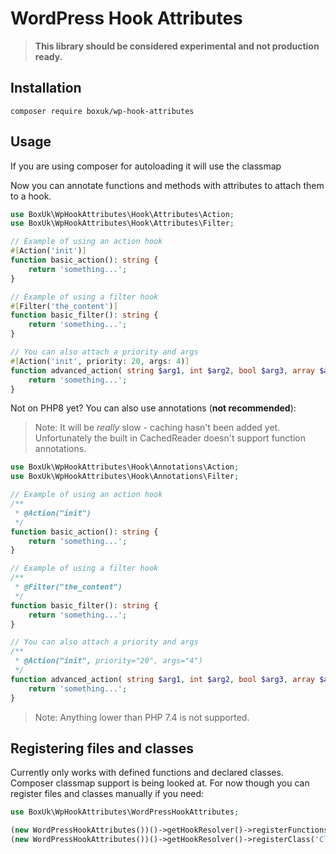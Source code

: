 # WordPress Hook Attributes

> **This library should be considered experimental and not production ready.**

## Installation

`composer require boxuk/wp-hook-attributes`

## Usage

If you are using composer for autoloading it will use the classmap 

Now you can annotate functions and methods with attributes to attach them to a hook.

```php
use BoxUk\WpHookAttributes\Hook\Attributes\Action;
use BoxUk\WpHookAttributes\Hook\Attributes\Filter;

// Example of using an action hook
#[Action('init')]
function basic_action(): string {
    return 'something...';
}

// Example of using a filter hook
#[Filter('the_content')]
function basic_filter(): string {
    return 'something...';
}

// You can also attach a priority and args
#[Action('init', priority: 20, args: 4)]
function advanced_action( string $arg1, int $arg2, bool $arg3, array $arg4 ): string
    return 'something...';
}
```

Not on PHP8 yet? You can also use annotations (**not recommended**):

> Note: It will be _really_ slow - caching hasn't been added yet. Unfortunately the built in CachedReader doesn't support function annotations.

```php
use BoxUk\WpHookAttributes\Hook\Annotations\Action;
use BoxUk\WpHookAttributes\Hook\Annotations\Filter;

// Example of using an action hook
/**
 * @Action("init")
 */
function basic_action(): string {
    return 'something...';
}

// Example of using a filter hook
/**
 * @Filter("the_content") 
 */
function basic_filter(): string {
    return 'something...';
}

// You can also attach a priority and args
/**
 * @Action("init", priority="20", args="4")
 */
function advanced_action( string $arg1, int $arg2, bool $arg3, array $arg4 ): string
    return 'something...';
}
```

> Note: Anything lower than PHP 7.4 is not supported.

## Registering files and classes

Currently only works with defined functions and declared classes. Composer classmap support is being looked at. For now though you can register files and classes manually if you need:

```php
use BoxUk\WpHookAttributes\WordPressHookAttributes;

(new WordPressHookAttributes())()->getHookResolver()->registerFunctionsFile('/path/to/functions.php');
(new WordPressHookAttributes())()->getHookResolver()->registerClass('ClassName');
```
